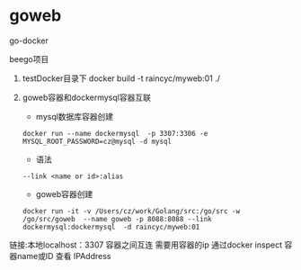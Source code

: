 # goweb
go-docker

beego项目

1. testDocker目录下
docker build -t raincyc/myweb:01 ./

2. goweb容器和dockermysql容器互联
    - mysql数据库容器创建
    ```
    docker run --name dockermysql  -p 3307:3306 -e MYSQL_ROOT_PASSWORD=cz@mysql -d mysql
    ```

    - 语法
    ```
    --link <name or id>:alias
    ```
    - goweb容器创建
    ```
    docker run -it -v /Users/cz/work/Golang/src:/go/src -w /go/src/goweb  --name goweb -p 8088:8088 --link dockermysql:dockermysql  -d raincyc/myweb:01
    ```

链接:本地localhost：3307
容器之间互连 需要用容器的ip 通过docker inspect 容器name或ID 查看 IPAddress